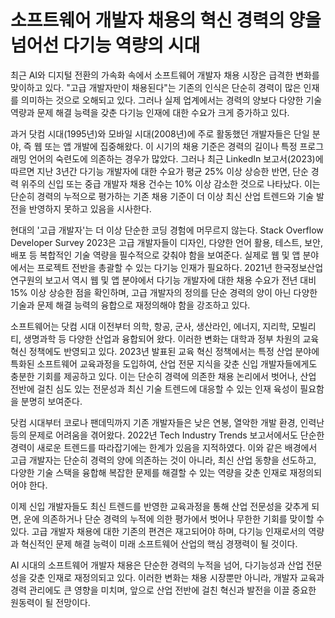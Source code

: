# 소프트웨어 개발자 채용의 혁신 경력의 양을 넘어선 다기능 역량의 시대

최근 AI와 디지털 전환의 가속화 속에서 소프트웨어 개발자 채용 시장은 급격한 변화를 맞이하고 있다. "고급 개발자만이  채용된다"는 기존의 인식은 단순히 경력이 많은 인재를 의미하는 것으로 오해되고 있다. 그러나 실제 업계에서는 경력의 양보다 다양한 기술 역량과 문제 해결 능력을 갖춘 다기능 인재에 대한 수요가 크게 증가하고 있다.


과거 닷컴 시대(1995년)와 모바일 시대(2008년)에 주로 활동했던 개발자들은 단일 분야, 즉 웹 또는 앱 개발에  집중해왔다. 이 시기의 채용 기준은 경력의 길이나 특정 프로그래밍 언어의 숙련도에 의존하는 경우가 많았다. 그러나 최근  LinkedIn 보고서(2023)에 따르면 지난 3년간 다기능 개발자에 대한 수요가 평균 25% 이상 상승한 반면, 단순 경력  위주의 신입 또는 중급 개발자 채용 건수는 10% 이상 감소한 것으로 나타났다. 이는 단순히 경력의 누적으로 평가하는 기존 채용  기준이 더 이상 최신 산업 트렌드와 기술 발전을 반영하지 못하고 있음을 시사한다.


현대의 '고급 개발자'는 더 이상 단순한 코딩 경험에 머무르지 않는다. Stack Overflow Developer  Survey 2023은 고급 개발자들이 디자인, 다양한 언어 활용, 테스트, 보안, 배포 등 복합적인 기술 역량을 필수적으로  갖춰야 함을 보여준다. 실제로 웹 및 앱 분야에서는 프로젝트 전반을 총괄할 수 있는 다기능 인재가 필요하다. 2021년  한국정보산업연구원의 보고서 역시 웹 및 앱 분야에서 다기능 개발자에 대한 채용 수요가 전년 대비 15% 이상 상승한 점을  확인하며, 고급 개발자의 정의를 단순 경력의 양이 아닌 다양한 기술과 문제 해결 능력의 융합으로 재정의해야 함을 강조하고 있다.


소프트웨어는 닷컴 시대 이전부터 의학, 항공, 군사, 생산라인, 에너지, 지리학, 모빌리티, 생명과학 등 다양한 산업과  융합되어 왔다. 이러한 변화는 대학과 정부 차원의 교육 혁신 정책에도 반영되고 있다. 2023년 발표된 교육 혁신 정책에서는 특정 산업 분야에 특화된 소프트웨어 교육과정을 도입하여, 산업 전문 지식을 갖춘 신입 개발자들에게도 충분한 기회를 제공하고 있다.  이는 단순히 경력에 의존한 채용 논리에서 벗어나, 산업 전반에 걸친 심도 있는 전문성과 최신 기술 트렌드에 대응할 수 있는 인재  육성이 필요함을 분명히 보여준다.


닷컴 시대부터 코로나 팬데믹까지 기존 개발자들은 낮은 연봉, 열악한 개발 환경, 인력난 등의 문제로 어려움을 겪어왔다.  2022년 Tech Industry Trends 보고서에서도 단순한 경력이 새로운 트렌드를 따라잡기에는 한계가 있음을 지적하였다. 이와 같은 배경에서 고급 개발자는 단순히 경력의 양에 의존하는 것이 아니라, 최신 산업 동향을 선도하고, 다양한 기술 스택을  융합해 복잡한 문제를 해결할 수 있는 역량을 갖춘 인재로 재정의되어야 한다.

이제 신입 개발자들도 최신 트렌드를 반영한 교육과정을 통해 산업 전문성을 갖추게 되면, 운에 의존하거나 단순 경력의 누적에  의한 평가에서 벗어나 무한한 기회를 맞이할 수 있다. 고급 개발자 채용에 대한 기존의 편견은 재고되어야 하며, 다기능 인재로서의  역량과 혁신적인 문제 해결 능력이 미래 소프트웨어 산업의 핵심 경쟁력이 될 것이다.


AI 시대의 소프트웨어 개발자 채용은 단순한 경력의 누적을 넘어, 다기능성과 산업 전문성을 갖춘 인재로 재정의되고 있다.  이러한 변화는 채용 시장뿐만 아니라, 개발자 교육과 경력 관리에도 큰 영향을 미치며, 앞으로 산업 전반에 걸친 혁신과 발전을 이끌 중요한 원동력이 될 전망이다.

